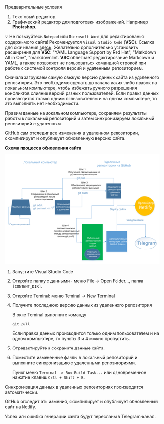 Предварительные условия

1. Текстовый редактор.
1. Графический редактор для подготовки изображений. Например **Photoshop**.

:bulb: Не пользуйтесь `Notepad` или `Microsoft Word` для редактирования содержимого сайта!
Рекомендуется `Visual Studio Code` (**VSC**). Ссылка для скачивания [здесь](https://code.visualstudio.com/download).
Желательно дополнительно установить расширения для **VSC**: "YAML Language Support by Red Hat", "Markdown All in One", "markdownlint.
**VSC** облегчает редактирование Markdown и YAML, а также позволяет не пользоваться командной строкой при работе с системой контроля версий и удаленным репозиторием.  


Сначала загружаем самую свежую версию данных сайта из удаленного репозитория. Это необходимо сделать до начала каких-либо правок на локальном компьютере, чтобы избежать ручного разрешения конфликтов слияния версий разных пользователей. Если правка данных производится только одним пользователем и на одном компьютере, то это выполнять нет необходимости.

Правим данные на локальном компьютере, сохраняем результаты работы в локальный репозиторий и затем синхронизируем локальный репозиторий с удаленным.

GitHub сам отследит все изменения в удаленном репозитории, скомпилирует и опубликует обновленную версию сайта.

**Cхема процесса обновления сайта**

![Пошаговая схема процесса обновления сайта](../assets/images/git-workflow-actions-v2.svg)

1. Запустите Visual Studio Code
2. Откройте папку с данными - меню File -> Open Folder..., папка `[CONTENT_DIR]`.
3. Откройте Teminal: меню Teminal -> New Terminal
4. Получите последнюю версию данных из удаленного репозитория

   В окне Teminal выполните команду

   ```bush
   git pull
   ```

   Если правка данных производится только одним пользователем и на одном компьютере, то пункты 3 и 4 можно пропустить.
5. Отредактируйте и сохраните данные сайта.
6. Поместите измененные файлы в локальный репозиторий и выполните синхронизацию с удаленными репозиториями.

   Пункт меню `Terminal -> Run Build Task...` или одновременное нажатие клавиш `Crtl + Shift + B`.

Синхронизация данных в удаленных репозиториях производится автоматически.

GitHub отследит эти измения, cкомпилирует и опубликует обновленный сайт на Netlify.

Успех или ошибка генерации сайта будут пересланы в Telegram-канал.
